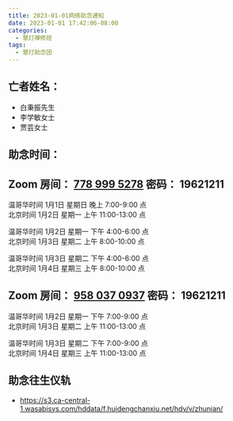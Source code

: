 ```yaml
---
title: 2023-01-01网络助念通知
date: 2023-01-01 17:42:06-08:00
categories:
  - 慧灯禅修班
tags:
  - 慧灯助念团
---
```

## 亡者姓名：

- 白秉振先生
- 李学敏女士
- 贾芸女士

## 助念时间：  

## Zoom 房间： [778 999 5278](https://us02web.zoom.us/j/7789995278?pwd=VjZmbWJFY2k2K0E5RVB2cTNIQmhqUT09>) 密码： 19621211

温哥华时间 1月1日 星期日 晚上 7:00-9:00 点  
北京时间 1月2日 星期一 上午 11:00-13:00 点  

温哥华时间 1月2日 星期一 下午 4:00-6:00 点  
北京时间 1月3日 星期二 上午 8:00-10:00 点

温哥华时间 1月3日 星期二 下午 4:00-6:00 点  
北京时间 1月4日 星期三 上午 8:00-10:00 点

## Zoom 房间： [958 037 0937](https://us06web.zoom.us/j/9580370937?pwd=dE1Hdm1JclVkTEdzS0tMVUxxbkhSdz09>) 密码： 19621211

温哥华时间 1月2日 星期一 下午 7:00-9:00 点  
北京时间 1月3日 星期二 上午 11:00-13:00 点

温哥华时间 1月3日 星期二 下午 7:00-9:00 点  
北京时间 1月4日 星期三 上午 11:00-13:00 点

## 助念往生仪轨

- <https://s3.ca-central-1.wasabisys.com/hddata/f.huidengchanxiu.net/hdv/v/zhunian/>